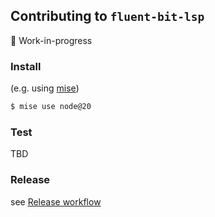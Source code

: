 ## Contributing to `fluent-bit-lsp`

🚧 Work-in-progress

### Install

(e.g. using [mise](https://mise.jdx.dev/))

```sh
$ mise use node@20
```

### Test
TBD

### Release
see [Release workflow](./.github/workflows/release.yml)
